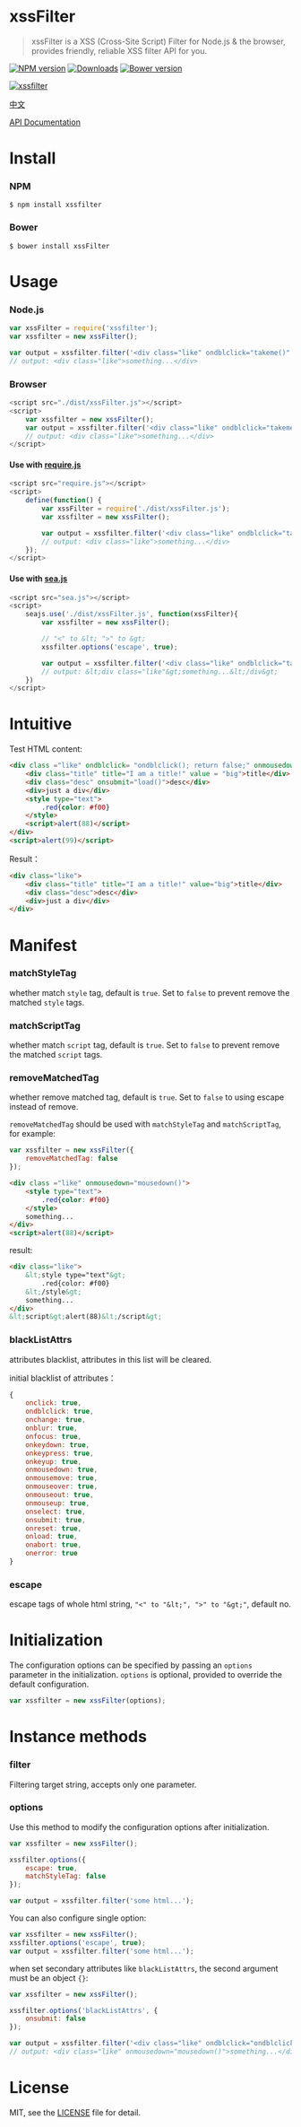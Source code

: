 # xssFilter
> xssFilter is a XSS (Cross-Site Script) Filter for Node.js & the browser, provides friendly, reliable XSS filter API for you.

[![NPM version][npm-image]][npm-url] [![Downloads][downloads-image]][npm-url] [![Bower version][bower-image]][bower-url]

[![xssfilter](https://nodei.co/npm/xssfilter.png)](https://npmjs.org/package/xssfilter)

[npm-url]: https://npmjs.org/package/xssfilter
[downloads-image]: http://img.shields.io/npm/dm/xssfilter.svg
[npm-image]: http://img.shields.io/npm/v/xssfilter.svg
[bower-url]:http://badge.fury.io/bo/xssFilter
[bower-image]: https://badge.fury.io/bo/xssFilter.svg

[中文](https://github.com/superRaytin/xssFilter/blob/master/README-CN.md)

[API Documentation](#manifest)

# Install

### NPM

```
$ npm install xssfilter
```

### Bower

```
$ bower install xssFilter
```

# Usage

### Node.js

```js
var xssFilter = require('xssfilter');
var xssfilter = new xssFilter();

var output = xssfilter.filter('<div class="like" ondblclick="takeme()" onmousedown="mousedown()">something...</div>');
// output: <div class="like">something...</div>
```

### Browser

```js
<script src="./dist/xssFilter.js"></script>
<script>
    var xssfilter = new xssFilter();
    var output = xssfilter.filter('<div class="like" ondblclick="takeme()" onmousedown="mousedown()">something...</div>');
    // output: <div class="like">something...</div>
</script>
```

#### Use with [require.js](http://requirejs.org/)

```js
<script src="require.js"></script>
<script>
    define(function() {
        var xssFilter = require('./dist/xssFilter.js');
        var xssfilter = new xssFilter();

        var output = xssfilter.filter('<div class="like" ondblclick="takeme()" onmousedown="mousedown()">something...</div>');
        // output: <div class="like">something...</div>
    });
</script>
```

#### Use with [sea.js](http://seajs.org/)

```js
<script src="sea.js"></script>
<script>
    seajs.use('./dist/xssFilter.js', function(xssFilter){
        var xssfilter = new xssFilter();

        // "<" to &lt; ">" to &gt;
        xssfilter.options('escape', true);

        var output = xssfilter.filter('<div class="like" ondblclick="takeme()" onmousedown="mousedown()">something...</div>');
        // output: &lt;div class="like"&gt;something...&lt;/div&gt;
    })
</script>
```

# Intuitive

Test HTML content:

```html
<div class ="like" ondblclick= "ondblclick(); return false;" onmousedown="mousedown()">
	<div class="title" title="I am a title!" value = "big">title</div>
	<div class="desc" onsubmit="load()">desc</div>
	<div>just a div</div>
	<style type="text">
		.red{color: #f00}
	</style>
	<script>alert(88)</script>
</div>
<script>alert(99)</script>
```

Result：

```html
<div class="like">
	<div class="title" title="I am a title!" value="big">title</div>
	<div class="desc">desc</div>
	<div>just a div</div>
</div>
```

# Manifest

### matchStyleTag

whether match `style` tag, default is `true`. Set to `false` to prevent remove the matched `style` tags.

### matchScriptTag

whether match `script` tag, default is `true`. Set to `false` to prevent remove the matched `script` tags.

### removeMatchedTag

whether remove matched tag, default is `true`. Set to `false` to using escape instead of remove.

`removeMatchedTag` should be used with `matchStyleTag` and `matchScriptTag`, for example:

```js
var xssfilter = new xssFilter({
    removeMatchedTag: false
});
```

```html
<div class ="like" onmousedown="mousedown()">
	<style type="text">
		.red{color: #f00}
	</style>
	something...
</div>
<script>alert(88)</script>
```

result:

```html
<div class="like">
	&lt;style type="text"&gt;
		.red{color: #f00}
	&lt;/style&gt;
	something...
</div>
&lt;script&gt;alert(88)&lt;/script&gt;
```

### blackListAttrs

attributes blacklist, attributes in this list will be cleared.

initial blacklist of attributes：

```js
{
    onclick: true,
    ondblclick: true,
    onchange: true,
    onblur: true,
    onfocus: true,
    onkeydown: true,
    onkeypress: true,
    onkeyup: true,
    onmousedown: true,
    onmousemove: true,
    onmouseover: true,
    onmouseout: true,
    onmouseup: true,
    onselect: true,
    onsubmit: true,
    onreset: true,
    onload: true,
    onabort: true,
    onerror: true
}
```

### escape

escape tags of whole html string, `"<" to "&lt;", ">" to "&gt;"`, default no.


# Initialization
The configuration options can be specified by passing an `options` parameter in the initialization. `options` is optional, provided to override the default configuration.

```js
var xssfilter = new xssFilter(options);
```

# Instance methods

### filter
Filtering target string, accepts only one parameter.

### options

Use this method to modify the configuration options after initialization.

```js
var xssfilter = new xssFilter();

xssfilter.options({
    escape: true,
    matchStyleTag: false
});

var output = xssfilter.filter('some html...');
```

You can also configure single option:

```js
var xssfilter = new xssFilter();
xssfilter.options('escape', true);
var output = xssfilter.filter('some html...');
```

when set secondary attributes like `blackListAttrs`, the second argument must be an object `{}`:

```js
var xssfilter = new xssFilter();

xssfilter.options('blackListAttrs', {
    onsubmit: false
});

var output = xssfilter.filter('<div class="like" ondblclick="ondblclick();" onmousedown="mousedown()">something...</div>');
// output: <div class="like" onmousedown="mousedown()">something...</div>
```

# License
MIT, see the [LICENSE](https://github.com/superRaytin/xssFilter/blob/master/LICENSE) file for detail.
